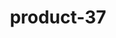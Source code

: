---
title: "product-37"
description: Lorem ipsum dolor sit amet, consectetur adipiscing elit, sed do eiusmod tempor incididunt ut labore et dolore magna aliqua. Ut enim ad minim veniam, quis nostrud exercitation ullamco laboris nisi ut aliquip ex ea commodo consequat. Duis aute irure dolor in reprehenderit in voluptate velit esse cillum dolore eu fugiat nulla pariatur. Excepteur sint occaecat cupidatat non proident, sunt in culpa qui officia deserunt mollit anim id est laborum.
img: src/assets/images/products/salloura-oglu/product-37.webp
family: [salloura-oglu-products]
price: 61.99
priceDiscount: 0
weight: 1.00036999999999
rating: 100
id: 8ACAcwJPe329
---
